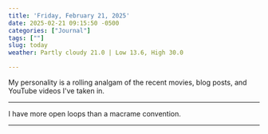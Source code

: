 ```yaml
---
title: 'Friday, February 21, 2025'
date: 2025-02-21 09:15:50 -0500
categories: ["Journal"]
tags: [""]
slug: today
weather: Partly cloudy 21.0 | Low 13.6, High 30.0

---
```


My personality is a rolling analgam of the recent movies, blog posts, and YouTube videos I've taken in.

----

I have more open loops than a macrame convention.

----

